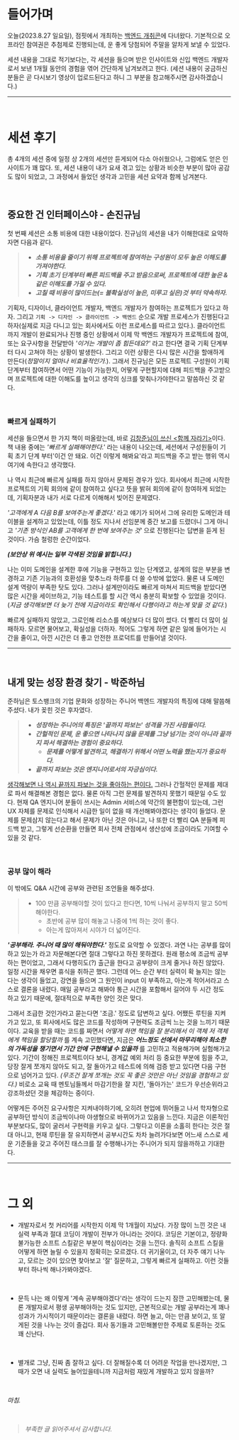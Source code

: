 
# 들어가며

오늘(2023.8.27 일요일), 점핏에서 개최하는 [백엔드 개취콘](https://www.jumpit.co.kr/book-concert/22)에 다녀왔다. 기본적으로 오프라인 참여권은 추첨제로 진행되는데, 운 좋게 당첨되어 주말을 알차게 보낼 수 있었다.

세션 내용을 그대로 적기보다는, 각 세션을 들으며 받은 인사이트와 신입 백엔드 개발자로서 보낸 1개월 동안의 경험을 엮어 간단하게 남겨보려고 한다. (세션 내용이 궁금하신 분들은 곧 다시보기 영상이 업로드된다고 하니 그 부분을 참고해주시면 감사하겠습니다.)


---

<br>

# 세션 후기

총 4개의 세션 중에 일정 상 2개의 세션만 듣게되어 다소 아쉬웠으나, 그럼에도 얻은 인사이트가 꽤 많다. 또, 세션 내용이 내가 요새 겪고 있는 상황과 비슷한 부분이 많아 공감도 많이 되었고, 그 과정에서 들었던 생각과 고민을 세션 요약과 함께 남겨본다. 

<br>

## 중요한 건 인터페이스야 - 손진규님

첫 번째 세션은 소통 비용에 대한 내용이었다. 진규님의 세션을 내가 이해한대로 요약하자면 다음과 같다.

> -  **_소통 비용을 줄이기 위해 프로젝트에 참여하는 구성원이 모두 높은 이해도를 가져야한다._**
> - **_기획 초기 단계부터 빠른 피드백을 주고 받음으로써, 프로젝트에 대한 높은 & 같은 이해도를 가질 수 있다._**
> - **_고칠 때 비용이 많이드는(= 불확실성이 높은, 미루고 싶은)것 부터 약속하자._** 

기획자, 디자이너, 클라이언트 개발자, 백엔드 개발자가 참여하는 프로젝트가 있다고 하자. 그리고 `기획 -> 디자인 -> 클라이언트 -> 백엔드` 순으로 개발 프로세스가 진행된다고 하자(실제로 지금 다니고 있는 회사에서도 이런 프로세스를 따르고 있다.). 클라이언트까지 개발이 완료되거나 진행 중인 상황에서 이제 막 백엔드 개발자가 프로젝트에 참여, 또는 요구사항을 전달받아 _'이거는 개발이 좀 힘든데요?'_ 라고 한다면 결국 기획 단계부터 다시 고쳐야 하는 상황이 발생한다. 그리고 이런 상황은 다시 많은 시간을 할애하게 만든다(_정말이지 얼마나 비효율적인가._). 그래서 진규님은 모든 프로젝트 구성원이 기획 단계부터 참여하면서 어떤 기능이 가능한지, 어떻게 구현할지에 대해 피드백을 주고받으며 프로젝트에 대한 이해도를 높이고 생각의 싱크를 맞춰나가야한다고 말씀하신 것 같다.

<br>

### 빠르게 실패하기

세션을 들으면서 한 가지 책이 떠올랐는데, 바로 [김창준님이 쓰신 <함께 자라기>](https://product.kyobobook.co.kr/detail/S000001033071)이다. 책 내용 중에는 _'빠르게 실패해야한다.'_ 라는 내용이 나오는데, 세션에서 구성원들이 기획 초기 단계 부터'이건 안 돼요. 이건 이렇게 해봐요'라고 피드백을 주고 받는 행위 역시 여기에 속한다고 생각했다. 

나 역시 최근에 빠르게 실패를 하지 않아서 문제된 경우가 있다. 회사에서 최근에 시작한 프로젝트의 기획 회의에 같이 참여하고 싶다고 뜻을 밝혀 회의에 같이 참여하게 되었는데, 기획자분과 내가 서로 다르게 이해해서 빚어진 문제였다. 

_'고객에게 A 다음 B를 보여주는게 좋겠다.'_ 라고 얘기가 되어서 그에 유리한 도메인과 테이블을 설계하고 있었는데, 이틀 정도 지나서 선임분께 중간 보고를 드렸더니 그게 아니고 _'기존 방식인 AB를 고객에게 한 번에 보여주는 것'_ 으로 진행된다는 답변을 듣게 된 것이다. 가슴 철렁한 순간이었다.

_**(보안상 위 예시는 일부 각색된 것임을 밝힙니다.)**_

나는 이미 도메인을 설계한 후에 기능을 구현하고 있는 단계였고, 설계의 많은 부분을 변경하고 기존 기능과의 호환성을 맞추느라 하루를 더 쓸 수밖에 없었다. 물론 내 도메인 설계 역량이 부족한 탓도 있다. 그러나 설계만이라도 빠르게 마쳐서 피드백을 받았다면 많은 시간을 세이브하고, 기능 테스트를 할 시간 역시 충분히 확보할 수 있었을 것이다.(_지금 생각해보면 더 늦기 전에 지금이라도 확인해서 다행이라고 하는게 맞을 것 같다._) 

빠르게 실패하지 않았고, 그로인해 리소스를 예상보다 더 많이 썼다. 더 빨리 더 많이 실패하자. 모르면 물어보고, 확실성을 더하자. 적어도 그렇게 하면 같은 일에 들어가는 시간을 줄이고, 아낀 시간은 더 좋고 안전한 프로덕트를 만들어낼 것이다.  



---

<br>

## 내게 맞는 성장 환경 찾기 - 박준하님

준하님은 토스뱅크의 기업 문화와 성장하는 주니어 백엔드 개발자의 특징에 대해 말씀해주셨다. 내가 꽂힌 것은 후자였다. 

> - **_성장하는 주니어의 특징은 '끝까지 파보는' 성격을 가진 사람들이다._**
> - **_간헐적인 문제, 운 좋으면 나타나지 않을 문제를 그냥 넘기는 것이 아니라 끝까지 파서 해결하는 경험이 중요하다._**
>   - **_문제를 어떻게 발견하고, 해결하기 위해서 어떤 노력을 했는지가 중요하다._**
> - **_끝까지 파보는 것은 엔지니어로서의 자긍심이다._**

[생각해보면 나 역시 끝까지 파보는 것을 좋아하는 편이다.](https://velog.io/@balparang/Transactional이-동작하지-않을-때는-프록시-객체를-통해-메서드를-호출했는지-확인하자-프록시-내부-호출-문제) 그러나 간헐적인 문제를 제대로 파서 해결해본 경험은 없다. 물론 아직 그런 문제를 발견하지 못했기 때문일 수도 있다. 현재 QA 엔지니어 분들이 쓰시는 Admin 서비스에 약간의 불편함이 있는데, 그런 UX 자체를 문제로 인식해서 시급한 일이 없을 때 개선해봐야겠다는 생각이 들었다. 문제를 문제삼지 않는다고 해서 문제가 아닌 것은 아니고, 나 또한 더 빨리 QA 분들께 피드백 받고, 그렇게 선순환을 만들면 회사 전체 관점에서 생산성에 조금이라도 기여할 수 있을 것 같다.

<br>

### 공부 많이 해라

이 밖에도 Q&A 시간에 공부와 관련된 조언들을 해주셨다. 

> - 100 만큼 공부해야할 것이 있다고 한다면, 10씩 나눠서 공부하지 말고 50씩 해야한다.
>   - 초반에 공부 많이 해놓고 나중에 1씩 하는 것이 좋다.
>   - 아는게 많아져서 시야가 더 넓어진다.

**_'공부해라. 주니어 때 많이 해둬야한다.'_** 정도로 요약할 수 있겠다. 과연 나는 공부를 많이 하고 있는가 라고 자문해본다면 절대 그렇다고 하진 못하겠다. 원래 평소에 조금씩 공부하는 편이었고, 그래서 다행히도(?)  출근을 한다고 공부량이 크게 줄거나 하진 않았다. 일정 시간을 채우면 휴식을 취하곤 했다. 그런데 어느 순간 부터 실력이 확 늘지는 않는다는 생각이 들었고, 강연을 들으며 그 원인이 input 이 부족하고, 아는게 적어서라고 스스로 결론을 내렸다. 매일 공부라고 해봐야 통근 시간을 포함해서 길어야 두 시간 정도 하고 있기 때문에, 절대적으로 부족한 양인 것은 맞다. 

그래서 조급한 것인가라고 묻는다면 '조금.' 정도로 답변하고 싶다. 어쨌든 루틴을 지켜가고 있고, 또 회사에서도 많은 코드를 작성하며 구현력도 조금씩 느는 것을 느끼기 때문이다. 교육을 받을 때는 코드를 짜면서 *어떻게 하면 책임을 잘 분리해서 이 객체 저 객체에게 책임을 할당할까* 를 계속 고민했다면, 지금은 _**어느정도 선에서 마무리해야 최소한의 가독성을 챙기면서 기간 안에 구현해낼 수 있을까**_ 를 고민하고 적용해가며 실험해가고 있다. 기간이 정해진 프로젝트이다 보니, 경계값 예외 처리 등 중요한 부분에 힘을 주고, 당장 잘게 쪼개지 않아도 되고, 잘 돌아가고 테스트에 의해 검증 받고 있다면 다음 구현으로 넘어가고 있다. _(무조건 잘게 쪼개는 것도 꼭 좋은 것만은 아닌 것임을 경험하고 있다.)_ 비로소 교육 때 멘토님들께서 마감기한을 잘 지킨, '돌아가는' 코드가 우선순위라고 강조하셨던 것을 체감하는 중이다. 

어떻게든 주어진 요구사항은 지켜내야하기에, 오히려 현업에 뛰어들고 나서 학자형으로 공부하던 방식이 조금씩이나마 야생형으로 바뀌어가고 있음을 느낀다. 지금은 이론적인 부분보다도, 많이 굴러서 구현력을 키우고 싶다. 그렇다고 이론을 소홀히 한다는 것은 절대 아니고, 현재 루틴을 잘 유지하면서 공부시간도 차차 늘려가다보면 어느새 스스로 세운 기준들을 갖고 주어진 태스크를 잘 수행해나가는 주니어가 되지 않을까하고 기대한다. 



---

<br>

# 그 외 

- 개발자로서 첫 커리어를 시작한지 이제 막 1개월이 지났다. 가장 많이 느낀 것은 내 실력 부족과 절대 코딩이 개발이 전부가 아니라는 것이다. 코딩은 기본이고, 정량화 불가능한 소프트 스킬같은 부분이 핵심이라는 것을 느낀다. 솔직히 소프트 스킬을 어떻게 하면 늘릴 수 있을지 정확히는 모르겠다. 더 귀기울이고, 더 자주 얘기 나누고, 모르는 것이 있으면 찾아보고 '잘' 질문하고, 그렇게 빠르게 실패하고. 이런 것들부터 하나씩 해나가봐야겠다.

<br>

- 문득 나는 왜 이렇게 '계속 공부해야겠다'라는 생각이 드는지 잠깐 고민해봤는데, 물론 개발자로서 평생 공부해야하는 것도 있지만, 근본적으로는 개발 공부라는게 꽤나 성과가 가시적이기 때문이라는 결론을 내렸다. 하면 늘고, 아는 만큼 보이고, 또 알게된 것을 나누는 것이 즐겁다. 회사 동기들과 고민해볼만한 주제로 토론하는 것도 꽤 신난다.

<br>

- 별개로 그냥, 진짜 좀 잘하고 싶다. 더 잘해질수록 더 어려운 작업을 만나겠지만, 그 때가 오면 내 실력도 늘어있을테니까 지금처럼 재밌게 개발하고 있지 않을까? 

<br>

_마침._

<br>

> _부족한 글 읽어주셔서 감사합니다._